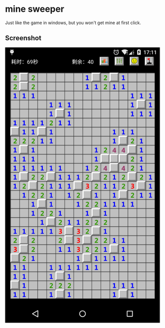 # mine sweeper
Just like the game in windows, but you won't get mine at first click.

## Screenshot
![mine sweeper](https://github.com/sslcs/mine/blob/master/doc/screenshot.png)


